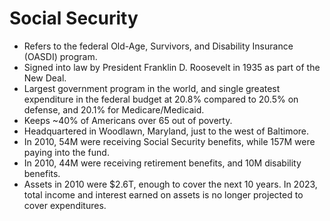 Social Security
===============

* Refers to the federal Old-Age, Survivors, and Disability Insurance (OASDI) program.
* Signed into law by President Franklin D. Roosevelt in 1935 as part of the New Deal.
* Largest government program in the world, and single greatest expenditure in the federal budget at 20.8% compared to 20.5% on defense, and 20.1% for Medicare/Medicaid.
* Keeps ~40% of Americans over 65 out of poverty.
* Headquartered in Woodlawn, Maryland, just to the west of Baltimore.
* In 2010, 54M were receiving Social Security benefits, while 157M were paying into the fund.
* In 2010, 44M were receiving retirement benefits, and 10M disability benefits.
* Assets in 2010 were $2.6T, enough to cover the next 10 years. In 2023, total income and interest earned on assets is no longer projected to cover expenditures.

